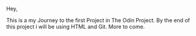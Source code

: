 Hey,

This is a my Journey to the first Project in The Odin Project. By the end of this project i will be using HTML and Git. More to come.